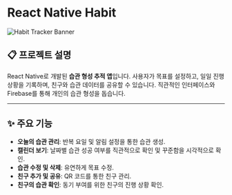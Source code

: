 # React Native Habit

![Habit Tracker Banner](https://github.com/user-attachments/assets/df2fcad6-3d7d-45c8-a439-8b3c8bc173c8)

## 📋 프로젝트 설명
React Native로 개발된 **습관 형성 추적 앱**입니다. 사용자가 목표를 설정하고, 일일 진행 상황을 기록하며, 친구와 습관 데이터를 공유할 수 있습니다. 직관적인 인터페이스와 Firebase를 통해 개인의 습관 형성을 돕습니다.

---

## ✨ 주요 기능
- **오늘의 습관 관리**: 반복 요일 및 알림 설정을 통한 습관 생성.
- **캘린더 보기**: 날짜별 습관 성공 여부를 직관적으로 확인 및 꾸준함을 시각적으로 확인.
- **습관 수정 및 삭제**: 유연하게 목표 수정.
- **친구 추가 및 공유**: QR 코드를 통한 친구 관리.
- **친구의 습관 확인**: 동기 부여를 위한 친구의 진행 상황 확인.
